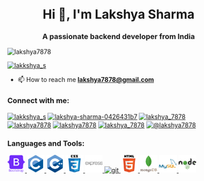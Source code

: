 <h1 align="center">Hi 👋, I'm Lakshya Sharma</h1>
<h3 align="center">A passionate backend developer from India</h3>

<p align="left"> <img src="https://komarev.com/ghpvc/?username=lakshya7878&label=Profile%20views&color=0e75b6&style=flat" alt="lakshya7878" /> </p>

<p align="left"> <a href="https://twitter.com/lakkshya_s" target="blank"><img src="https://img.shields.io/twitter/follow/lakkshya_s?logo=twitter&style=for-the-badge" alt="lakkshya_s" /></a> </p>


- 📫 How to reach me **lakshya7878@gmail.com**

<!-- - 📄 Know about my experiences [Resume](https://drive.google.com/file/d/1OxMqh8uI2uB9oe6WhOh3S8J5D5f2Z-Sl/view?usp=sharing) -->

<h3 align="left">Connect with me:</h3>
<p align="left">
<a href="https://twitter.com/lakkshya_s" target="blank"><img align="center" src="https://raw.githubusercontent.com/rahuldkjain/github-profile-readme-generator/master/src/images/icons/Social/twitter.svg" alt="lakkshya_s" height="30" width="40" /></a>
<a href="https://linkedin.com/in/lakshya-sharma-0426431b7" target="blank"><img align="center" src="https://raw.githubusercontent.com/rahuldkjain/github-profile-readme-generator/master/src/images/icons/Social/linked-in-alt.svg" alt="lakshya-sharma-0426431b7" height="30" width="40" /></a>
<a href="https://www.codechef.com/users/lakshya_7878" target="blank"><img align="center" src="https://cdn.jsdelivr.net/npm/simple-icons@3.1.0/icons/codechef.svg" alt="lakshya_7878" height="30" width="40" /></a>
<a href="https://www.hackerrank.com/lakshya7878" target="blank"><img align="center" src="https://raw.githubusercontent.com/rahuldkjain/github-profile-readme-generator/master/src/images/icons/Social/hackerrank.svg" alt="lakshya7878" height="30" width="40" /></a>
<a href="https://codeforces.com/profile/lakshya7878" target="blank"><img align="center" src="https://raw.githubusercontent.com/rahuldkjain/github-profile-readme-generator/master/src/images/icons/Social/codeforces.svg" alt="lakshya7878" height="30" width="40" /></a>
<a href="https://www.leetcode.com/lakshya_7878" target="blank"><img align="center" src="https://raw.githubusercontent.com/rahuldkjain/github-profile-readme-generator/master/src/images/icons/Social/leet-code.svg" alt="lakshya_7878" height="30" width="40" /></a>
<a href="https://www.hackerearth.com/@lakshya7878" target="blank"><img align="center" src="https://raw.githubusercontent.com/rahuldkjain/github-profile-readme-generator/master/src/images/icons/Social/hackerearth.svg" alt="@lakshya7878" height="30" width="40" /></a>
</p>

<h3 align="left">Languages and Tools:</h3>
<p align="left"> <a href="https://getbootstrap.com" target="_blank" rel="noreferrer"> <img src="https://raw.githubusercontent.com/devicons/devicon/master/icons/bootstrap/bootstrap-plain-wordmark.svg" alt="bootstrap" width="40" height="40"/> </a> <a href="https://www.cprogramming.com/" target="_blank" rel="noreferrer"> <img src="https://raw.githubusercontent.com/devicons/devicon/master/icons/c/c-original.svg" alt="c" width="40" height="40"/> </a> <a href="https://www.w3schools.com/cpp/" target="_blank" rel="noreferrer"> <img src="https://raw.githubusercontent.com/devicons/devicon/master/icons/cplusplus/cplusplus-original.svg" alt="cplusplus" width="40" height="40"/> </a> <a href="https://www.w3schools.com/css/" target="_blank" rel="noreferrer"> <img src="https://raw.githubusercontent.com/devicons/devicon/master/icons/css3/css3-original-wordmark.svg" alt="css3" width="40" height="40"/> </a> <a href="https://expressjs.com" target="_blank" rel="noreferrer"> <img src="https://raw.githubusercontent.com/devicons/devicon/master/icons/express/express-original-wordmark.svg" alt="express" width="40" height="40"/> </a> <a href="https://git-scm.com/" target="_blank" rel="noreferrer"> <img src="https://www.vectorlogo.zone/logos/git-scm/git-scm-icon.svg" alt="git" width="40" height="40"/> </a> <a href="https://www.w3.org/html/" target="_blank" rel="noreferrer"> <img src="https://raw.githubusercontent.com/devicons/devicon/master/icons/html5/html5-original-wordmark.svg" alt="html5" width="40" height="40"/> </a> <a href="https://www.mongodb.com/" target="_blank" rel="noreferrer"> <img src="https://raw.githubusercontent.com/devicons/devicon/master/icons/mongodb/mongodb-original-wordmark.svg" alt="mongodb" width="40" height="40"/> </a> <a href="https://www.mysql.com/" target="_blank" rel="noreferrer"> <img src="https://raw.githubusercontent.com/devicons/devicon/master/icons/mysql/mysql-original-wordmark.svg" alt="mysql" width="40" height="40"/> </a> <a href="https://nodejs.org" target="_blank" rel="noreferrer"> <img src="https://raw.githubusercontent.com/devicons/devicon/master/icons/nodejs/nodejs-original-wordmark.svg" alt="nodejs" width="40" height="40"/> </a> </p>
